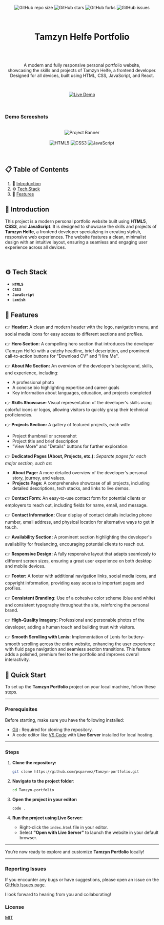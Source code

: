 <div align="center">

![GitHub repo size](https://img.shields.io/github/repo-size/psparwez/Tamzyn-portfolio)
![GitHub stars](https://img.shields.io/github/stars/psparwez/Tamzyn-portfolio?style=social)
![GitHub forks](https://img.shields.io/github/forks/psparwez/Tamzyn-portfolio?style=social)
![GitHub issues](https://img.shields.io/github/issues/psparwez/Tamzyn-portfolio)

<br />
<h1 align="center">Tamzyn Helfe Portfolio</h1> <br />
<br />
<p align="center">
A modern and fully responsive personal portfolio website, <br />
showcasing the skills and projects of Tamzyn Helfe, a frontend developer. <br />
Designed for all devices, built using HTML, CSS, JavaScript, and React.
</p>

<br />

[![Live Demo](https://img.shields.io/badge/Live%20Demo-Tamzyn%20Portfolio-blue?style=for-the-badge)](https://psparwez.github.io/Tamzyn-portfolio/)

</div>

<br />

### Demo Screeshots
<div align="center">
  <br />
      <img src="https://github.com/user-attachments/assets/48c0f27f-5b70-4829-b6ef-b2271e581d33" , alt="Project Banner">
      <br />
  <br />

  <div>
    <img src="https://img.shields.io/badge/-HTML5-black?style=for-the-badge&logoColor=white&logo=html5&color=E34F26" alt="HTML5" />
    <img src="https://img.shields.io/badge/-CSS3-black?style=for-the-badge&logoColor=white&logo=css3&color=1572B6" alt="CSS3" />
    <img src="https://img.shields.io/badge/-JavaScript-black?style=for-the-badge&logoColor=white&logo=javascript&color=F7DF1E" alt="JavaScript" />
</div>

<br />
<br />
</div>

## 📋 <a name="table">Table of Contents</a>

1. 🤖 [Introduction](#introduction)
2. ⚙️ [Tech Stack](#tech-stack)
3. 🔋 [Features](#features)


## <a name="introduction">🤖 Introduction</a>


This project is a modern personal portfolio website built using **HTML5**, **CSS3**, and **JavaScript**. It is designed to showcase the skills and projects of **Tamzyn Helfe**, a frontend developer specializing in creating stylish, responsive web experiences. The website features a clean, minimalist design with an intuitive layout, ensuring a seamless and engaging user experience across all devices.



<br/>

## <a name="tech-stack">⚙️ Tech Stack</a>

- **`HTML5`**
- **`CSS3`**
- **`JavaScript`**
- **`Lenish`**



## <a name="features">🔋 Features</a>

👉 **Header:**
A clean and modern header with the logo, navigation menu, and social media icons for easy access to different sections and profiles.

👉 **Hero Section:**
A compelling hero section that introduces the developer (Tamzyn Helfe) with a catchy headline, brief description, and prominent call-to-action buttons for "Download CV" and "Hire Me".

👉 **About Me Section:**
An overview of the developer's background, skills, and experience, including:

- A professional photo
- A concise bio highlighting expertise and career goals
- Key information about languages, education, and projects completed


👉 **Skills Showcase:**
Visual representation of the developer's skills using colorful icons or logos, allowing visitors to quickly grasp their technical proficiencies.

👉 **Projects Section:**
A gallery of featured projects, each with:

- Project thumbnail or screenshot
- Project title and brief description
- "View More" and "Details" buttons for further exploration

👉 **Dedicated Pages (About, Projects, etc.):**
*Separate pages for each major section, such as:*

- **About Page:** A more detailed overview of the developer's personal story, journey, and values.
- **Projects Page:** A comprehensive showcase of all projects, including detailed descriptions, tech stacks, and links to live demos.

👉 **Contact Form:**
An easy-to-use contact form for potential clients or employers to reach out, including fields for name, email, and message.

👉 **Contact Information:**
Clear display of contact details including phone number, email address, and physical location for alternative ways to get in touch.

👉 **Availability Section:**
A prominent section highlighting the developer's availability for freelancing, encouraging potential clients to reach out.

👉 **Responsive Design:**
A fully responsive layout that adapts seamlessly to different screen sizes, ensuring a great user experience on both desktop and mobile devices.

👉 **Footer:**
A footer with additional navigation links, social media icons, and copyright information, providing easy access to important pages and profiles.

👉 **Consistent Branding:**
Use of a cohesive color scheme (blue and white) and consistent typography throughout the site, reinforcing the personal brand.

👉 **High-Quality Imagery:**
Professional and personable photos of the developer, adding a human touch and building trust with visitors.

👉 **Smooth Scrolling with Lenis:**
Implementation of Lenis for buttery-smooth scrolling across the entire website, enhancing the user experience with fluid page navigation and seamless section transitions. This feature adds a polished, premium feel to the portfolio and improves overall interactivity.



## 🤸 Quick Start

To set up the **Tamzyn Portfolio** project on your local machine, follow these steps.

---

### Prerequisites

Before starting, make sure you have the following installed:

- [Git](https://git-scm.com/) : Required for cloning the repository.
- A code editor like [VS Code](https://code.visualstudio.com/) with **Live Server** installed for local hosting.

---

### Steps

1. **Clone the repository:**

    ```bash
    git clone https://github.com/psparwez/Tamzyn-portfolio.git
    ```

2. **Navigate to the project folder:**

    ```bash
    cd Tamzyn-portfolio
    ```

3. **Open the project in your editor:**

    ```bash
    code .
    ```

4. **Run the project using Live Server:**

   - Right-click the `index.html` file in your editor.
   - Select **"Open with Live Server"** to launch the website in your default browser.

---

You’re now ready to explore and customize **Tamzyn Portfolio** locally!

---
### Reporting Issues

If you encounter any bugs or have suggestions, please open an issue on the [GitHub Issues page](https://github.com/psparwez/Tamzyn-portfolio/issues).

I look forward to hearing from you and collaborating!
<br />

### License

[MIT](https://choosealicense.com/licenses/mit/)

<br/>